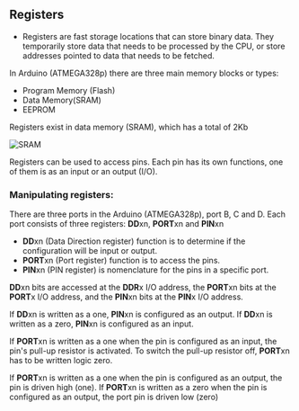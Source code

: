 ## Registers

- Registers are fast storage locations that can store binary data. They temporarily store data that needs to be processed by the CPU, or store addresses pointed to data that needs to be fetched.

In Arduino (ATMEGA328p) there are three main memory blocks or types:

  - Program Memory (Flash)
  - Data Memory(SRAM)
  - EEPROM
 
 
Registers exist in data memory (SRAM), which has a total of 2Kb

![SRAM](https://user-images.githubusercontent.com/74921179/198893001-15c87663-5f44-43ce-8741-2eeca7127803.png)

Registers can be used to access pins. Each pin has its own functions, one of them is as an input or an output (I/O).

### Manipulating registers:

There are three ports in the Arduino (ATMEGA328p), port B, C and D. Each port consists of three registers: **DD**xn, **PORT**xn and **PIN**xn

  - **DD**xn (Data Direction register) function is to determine if the configuration will be input or output.
  - **PORT**xn (Port register) function is to access the pins.
  - **PIN**xn (PIN register) is nomenclature for the pins in a specific port.

**DD**xn bits are accessed at the **DDR**x I/O address, the **PORT**xn bits at the **PORT**x I/O address, and the **PIN**xn
bits at the **PIN**x I/O address.

If **DD**xn is written as a one, **PIN**xn is configured as an output. If **DD**xn is written as a zero, **PIN**xn is configured as an input.

If **PORT**xn is written as a one when the pin is configured as an input, the pin's pull-up resistor is activated. To switch the
pull-up resistor off, **PORT**xn has to be written logic zero.

If **PORT**xn is written as a one when the pin is configured as an output, the pin is driven high (one). If **PORT**xn is written as a zero when the pin is configured as an output, the port pin is driven low (zero)
